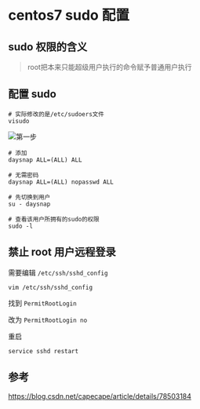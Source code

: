 
# centos7 sudo 配置

## sudo 权限的含义

> root把本来只能超级用户执行的命令赋予普通用户执行

## 配置 sudo 

```
# 实际修改的是/etc/sudoers文件
visudo
```
![第一步](images/20171110201529022.png)


```
# 添加
daysnap ALL=(ALL) ALL

# 无需密码
daysnap ALL=(ALL) nopasswd ALL
```

```
# 先切换到用户
su - daysnap
```

```
# 查看该用户所拥有的sudo的权限
sudo -l
```


## 禁止 root 用户远程登录

需要编辑 `/etc/ssh/sshd_config`

```
vim /etc/ssh/sshd_config
```
找到 `PermitRootLogin`

改为 `PermitRootLogin no`

重启
```
service sshd restart
```

## 参考

https://blog.csdn.net/capecape/article/details/78503184
